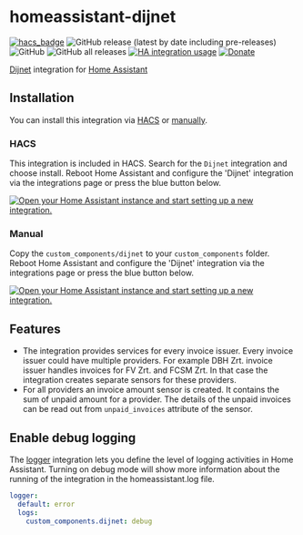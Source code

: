 # homeassistant-dijnet

[![hacs_badge](https://img.shields.io/badge/HACS-Default-41BDF5.svg)](https://github.com/hacs/integration)
![GitHub release (latest by date including pre-releases)](https://img.shields.io/github/v/release/laszlojakab/homeassistant-dijnet?include_prereleases)
![GitHub](https://img.shields.io/github/license/laszlojakab/homeassistant-dijnet?)
![GitHub all releases](https://img.shields.io/github/downloads/laszlojakab/homeassistant-dijnet/total)
[![HA integration usage](https://img.shields.io/badge/dynamic/json?color=41BDF5&logo=home-assistant&label=integration%20usage&suffix=%20installs&cacheSeconds=15600&url=https://analytics.home-assistant.io/custom_integrations.json&query=$.dijnet.total)](https://analytics.home-assistant.io/custom_integrations.json)
[![Donate](https://img.shields.io/badge/donate-Coffee-yellow.svg)](https://www.buymeacoffee.com/laszlojakab)

[Dijnet](https://www.dijnet.hu/) integration for [Home Assistant](https://www.home-assistant.io/)

## Installation

You can install this integration via [HACS](#hacs) or [manually](#manual).

### HACS

This integration is included in HACS. Search for the `Dijnet` integration and choose install. Reboot Home Assistant and configure the 'Dijnet' integration via the integrations page or press the blue button below.

[![Open your Home Assistant instance and start setting up a new integration.](https://my.home-assistant.io/badges/config_flow_start.svg)](https://my.home-assistant.io/redirect/config_flow_start/?domain=dijnet)

### Manual

Copy the `custom_components/dijnet` to your `custom_components` folder. Reboot Home Assistant and configure the 'Dijnet' integration via the integrations page or press the blue button below.

[![Open your Home Assistant instance and start setting up a new integration.](https://my.home-assistant.io/badges/config_flow_start.svg)](https://my.home-assistant.io/redirect/config_flow_start/?domain=dijnet)

## Features

- The integration provides services for every invoice issuer. Every invoice issuer could have multiple providers. For example DBH Zrt. invoice issuer handles invoices for FV Zrt. and FCSM Zrt. In that case the integration creates separate sensors for these providers.
- For all providers an invoice amount sensor is created. It contains the sum of unpaid amount for a provider. The details of the unpaid invoices can be read out from `unpaid_invoices` attribute of the sensor.
<!-- - For all providers a calendar entity is created. These entities are disabled by default. You can enable them by selecting 'Enable entity' toggle. The calendar entity registers an event for every incoming invoice. The event start date is the issuance date of the invoice. The event end date is the deadline of the invoice. If the invoices is paid before deadline, the end date of the event became the payment date. If the invoice is not paid until deadline the event end date will be today. -->

## Enable debug logging

The [logger](https://www.home-assistant.io/integrations/logger/) integration lets you define the level of logging activities in Home Assistant. Turning on debug mode will show more information about the running of the integration in the homeassistant.log file.

```yaml
logger:
  default: error
  logs:
    custom_components.dijnet: debug
```